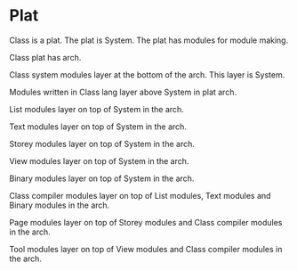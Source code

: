 # Plat

Class is a plat.
The plat is System.
The plat has modules for module making.

Class plat has arch.

Class system modules layer at the bottom of the arch.
This layer is System.

Modules written in Class lang layer above System in plat arch.

List modules layer on top of System in the arch.

Text modules layer on top of System in the arch.

Storey modules layer on top of System in the arch.

View modules layer on top of System in the arch.

Binary modules layer on top of System in the arch.

Class compiler modules layer on top of List modules, Text modules and Binary modules in the arch.

Page modules layer on top of Storey modules and Class compiler modules in the arch.

Tool modules layer on top of View modules and Class compiler modules in the arch.